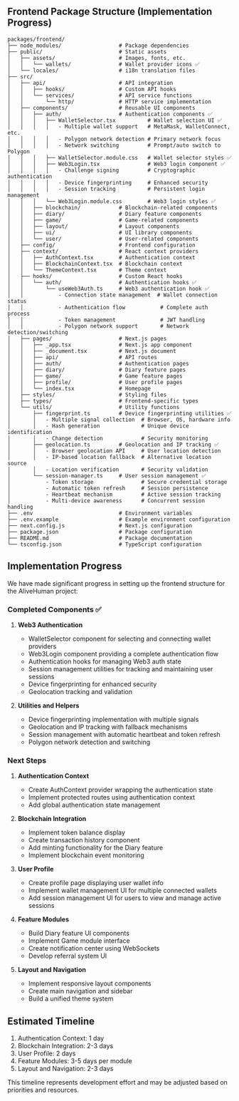 <!-- filepath: /home/alivegod/Desktop/AliveHuman.com/AliveHuman/Doqs/ProjectArchitecure/Frontend/FrontendFileStructure.md -->
## Frontend Package Structure (Implementation Progress)

```
packages/frontend/
├── node_modules/                  # Package dependencies
├── public/                        # Static assets
│   ├── assets/                    # Images, fonts, etc.
│   │   └── wallets/               # Wallet provider icons ✅
│   └── locales/                   # i18n translation files
├── src/
│   ├── api/                       # API integration
│   │   ├── hooks/                 # Custom API hooks
│   │   └── services/              # API service functions
│   │       └── http/              # HTTP service implementation
│   ├── components/                # Reusable UI components
│   │   ├── auth/                  # Authentication components ✅
│   │   │   ├── WalletSelector.tsx          # Wallet selection UI ✅
│   │   │   │   - Multiple wallet support   # MetaMask, WalletConnect, etc.
│   │   │   │   - Polygon network detection # Primary network focus
│   │   │   │   - Network switching         # Prompt/auto switch to Polygon
│   │   │   ├── WalletSelector.module.css   # Wallet selector styles ✅
│   │   │   ├── Web3Login.tsx               # Web3 login component ✅
│   │   │   │   - Challenge signing         # Cryptographic authentication
│   │   │   │   - Device fingerprinting     # Enhanced security
│   │   │   │   - Session tracking          # Persistent login management
│   │   │   └── Web3Login.module.css        # Web3 login styles ✅
│   │   ├── blockchain/            # Blockchain-related components
│   │   ├── diary/                 # Diary feature components
│   │   ├── game/                  # Game-related components
│   │   ├── layout/                # Layout components
│   │   ├── ui/                    # UI library components
│   │   └── user/                  # User-related components
│   ├── config/                    # Frontend configuration
│   ├── context/                   # React context providers
│   │   ├── AuthContext.tsx        # Authentication context
│   │   ├── BlockchainContext.tsx  # Blockchain context
│   │   └── ThemeContext.tsx       # Theme context
│   ├── hooks/                     # Custom React hooks
│   │   └── auth/                  # Authentication hooks ✅
│   │       └── useWeb3Auth.ts     # Web3 authentication hook ✅
│   │           - Connection state management  # Wallet connection status
│   │           - Authentication flow           # Complete auth process
│   │           - Token management              # JWT handling
│   │           - Polygon network support       # Network detection/switching
│   ├── pages/                     # Next.js pages
│   │   ├── _app.tsx               # Next.js app component
│   │   ├── _document.tsx          # Next.js document
│   │   ├── api/                   # API routes
│   │   ├── auth/                  # Authentication pages
│   │   ├── diary/                 # Diary feature pages
│   │   ├── game/                  # Game feature pages
│   │   ├── profile/               # User profile pages
│   │   └── index.tsx              # Homepage
│   ├── styles/                    # Styling files
│   ├── types/                     # Frontend-specific types
│   └── utils/                     # Utility functions
│       ├── fingerprint.ts         # Device fingerprinting utilities ✅
│       │   - Multiple signal collection  # Browser, OS, hardware info
│       │   - Hash generation             # Unique device identification
│       │   - Change detection            # Security monitoring
│       ├── geolocation.ts         # Geolocation and IP tracking ✅
│       │   - Browser geolocation API     # User location detection
│       │   - IP-based location fallback  # Alternative location source
│       │   - Location verification       # Security validation
│       └── session-manager.ts     # User session management ✅
│           - Token storage               # Secure credential storage
│           - Automatic token refresh     # Session persistence
│           - Heartbeat mechanism         # Active session tracking
│           - Multi-device awareness      # Concurrent session handling
├── .env                           # Environment variables
├── .env.example                   # Example environment configuration
├── next.config.js                 # Next.js configuration
├── package.json                   # Package configuration
├── README.md                      # Package documentation
└── tsconfig.json                  # TypeScript configuration
```

## Implementation Progress

We have made significant progress in setting up the frontend structure for the AliveHuman project:

### Completed Components ✅

1. **Web3 Authentication**
   - WalletSelector component for selecting and connecting wallet providers
   - Web3Login component providing a complete authentication flow
   - Authentication hooks for managing Web3 auth state
   - Session management utilities for tracking and maintaining user sessions
   - Device fingerprinting for enhanced security
   - Geolocation tracking and validation

2. **Utilities and Helpers**
   - Device fingerprinting implementation with multiple signals
   - Geolocation and IP tracking with fallback mechanisms
   - Session management with automatic heartbeat and token refresh
   - Polygon network detection and switching

### Next Steps

1. **Authentication Context**
   - Create AuthContext provider wrapping the authentication state
   - Implement protected routes using authentication context
   - Add global authentication state management

2. **Blockchain Integration**
   - Implement token balance display
   - Create transaction history component
   - Add minting functionality for the Diary feature
   - Implement blockchain event monitoring

3. **User Profile**
   - Create profile page displaying user wallet info
   - Implement wallet management UI for multiple connected wallets
   - Add session management UI for users to view and manage active sessions

4. **Feature Modules**
   - Build Diary feature UI components
   - Implement Game module interface
   - Create notification center using WebSockets
   - Develop referral system UI

5. **Layout and Navigation**
   - Implement responsive layout components
   - Create main navigation and sidebar
   - Build a unified theme system

## Estimated Timeline

1. Authentication Context: 1 day
2. Blockchain Integration: 2-3 days
3. User Profile: 2 days
4. Feature Modules: 3-5 days per module
5. Layout and Navigation: 2-3 days

This timeline represents development effort and may be adjusted based on priorities and resources.
